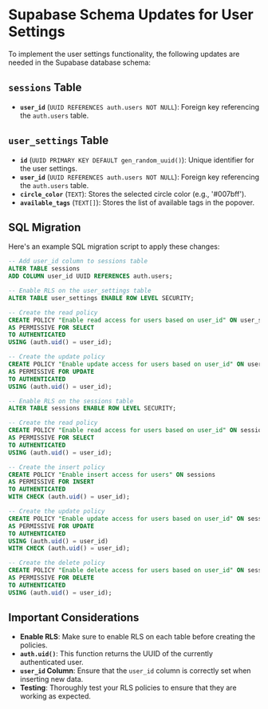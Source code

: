 # Supabase Schema Updates for User Settings

To implement the user settings functionality, the following updates are needed in the Supabase database schema:

## `sessions` Table

*   **`user_id`** (`UUID REFERENCES auth.users NOT NULL`): Foreign key referencing the `auth.users` table.

## `user_settings` Table

*   **`id`** (`UUID PRIMARY KEY DEFAULT gen_random_uuid()`): Unique identifier for the user settings.
*   **`user_id`** (`UUID REFERENCES auth.users NOT NULL`): Foreign key referencing the `auth.users` table.
*   **`circle_color`** (`TEXT`): Stores the selected circle color (e.g., '#007bff').
*   **`available_tags`** (`TEXT[]`): Stores the list of available tags in the popover.

## SQL Migration

Here's an example SQL migration script to apply these changes:

```sql
-- Add user_id column to sessions table
ALTER TABLE sessions
ADD COLUMN user_id UUID REFERENCES auth.users;

-- Enable RLS on the user_settings table
ALTER TABLE user_settings ENABLE ROW LEVEL SECURITY;

-- Create the read policy
CREATE POLICY "Enable read access for users based on user_id" ON user_settings
AS PERMISSIVE FOR SELECT
TO AUTHENTICATED
USING (auth.uid() = user_id);

-- Create the update policy
CREATE POLICY "Enable update access for users based on user_id" ON user_settings
AS PERMISSIVE FOR UPDATE
TO AUTHENTICATED
USING (auth.uid() = user_id);

-- Enable RLS on the sessions table
ALTER TABLE sessions ENABLE ROW LEVEL SECURITY;

-- Create the read policy
CREATE POLICY "Enable read access for users based on user_id" ON sessions
AS PERMISSIVE FOR SELECT
TO AUTHENTICATED
USING (auth.uid() = user_id);

-- Create the insert policy
CREATE POLICY "Enable insert access for users" ON sessions
AS PERMISSIVE FOR INSERT
TO AUTHENTICATED
WITH CHECK (auth.uid() = user_id);

-- Create the update policy
CREATE POLICY "Enable update access for users based on user_id" ON sessions
AS PERMISSIVE FOR UPDATE
TO AUTHENTICATED
USING (auth.uid() = user_id)
WITH CHECK (auth.uid() = user_id);

-- Create the delete policy
CREATE POLICY "Enable delete access for users based on user_id" ON sessions
AS PERMISSIVE FOR DELETE
TO AUTHENTICATED
USING (auth.uid() = user_id);
```

## Important Considerations

*   **Enable RLS**: Make sure to enable RLS on each table before creating the policies.
*   **`auth.uid()`**: This function returns the UUID of the currently authenticated user.
*   **`user_id` Column**: Ensure that the `user_id` column is correctly set when inserting new data.
*   **Testing**: Thoroughly test your RLS policies to ensure that they are working as expected.
